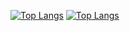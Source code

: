 [![Top Langs](https://github-readme-stats.vercel.app/api/top-langs/?username=anteroul&layout=compact&theme=merko&langs_count=10&hide=shaderlab)](https://github.com/anuraghazra/github-readme-stats#gh-dark-mode-only)
[![Top Langs](https://github-readme-stats.vercel.app/api/top-langs/?username=anteroul&layout=compact&theme=default&langs_count=10&hide=shaderlab)](https://github.com/anuraghazra/github-readme-stats#gh-light-mode-only)
